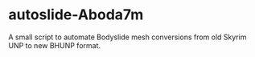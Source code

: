 # autoslide-Aboda7m
A small script to automate Bodyslide mesh conversions from old Skyrim UNP to new BHUNP format.
